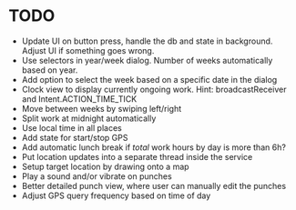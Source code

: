 # TODO

* Update UI on button press, handle the db and state in background. Adjust UI if something goes wrong.
* Use selectors in year/week dialog. Number of weeks automatically based on year.
* Add option to select the week based on a specific date in the dialog
* Clock view to display currently ongoing work. Hint: broadcastReceiver and Intent.ACTION_TIME_TICK
* Move between weeks by swiping left/right
* Split work at midnight automatically
* Use local time in all places
* Add state for start/stop GPS
* Add automatic lunch break if _total_ work hours by day is more than 6h?
* Put location updates into a separate thread inside the service
* Setup target location by drawing onto a map
* Play a sound and/or vibrate on punches
* Better detailed punch view, where user can manually edit the punches
* Adjust GPS query frequency based on time of day
